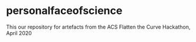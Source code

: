 # personalfaceofscience
This our repository for artefacts from the ACS Flatten the Curve Hackathon, April 2020
